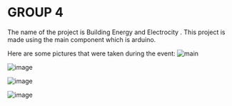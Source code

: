 # GROUP 4
The name of the project is Building Energy and Electrocity . This project is made using the main component which is arduino.

Here are some pictures that were taken during the event:
![main](https://github.com/fsdkumk/IoT-Smart-Street-Light-using-ESP8266/assets/141599942/9a3e68b3-38b3-4af5-b3e1-67cba6ed4b08)

![image](https://github.com/fsdkumk/IoT-Building-Energy-and-Electrocity/assets/141599942/f962a539-e356-4ff3-b642-8badeb01e950)

![image](https://github.com/fsdkumk/IoT-Building-Energy-and-Electrocity/assets/141599942/f92ef46f-3987-4060-aab0-f0d6ae5647f6)

![image](https://github.com/fsdkumk/IoT-Building-Energy-and-Electrocity/assets/141599942/d5d845ca-cd8d-483b-a656-ae4a6d9dfed3)
